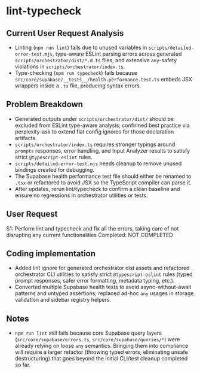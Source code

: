 # lint-typecheck

## Current User Request Analysis
- Linting (`npm run lint`) fails due to unused variables in `scripts/detailed-error-test.mjs`, type-aware ESLint parsing errors across generated `scripts/orchestrator/dist/*.d.ts` files, and extensive `any`-safety violations in `scripts/orchestrator/index.ts`.
- Type-checking (`npm run typecheck`) fails because `src/core/supabase/__tests__/health.performance.test.ts` embeds JSX wrappers inside a `.ts` file, producing syntax errors.

## Problem Breakdown
- Generated outputs under `scripts/orchestrator/dist/` should be excluded from ESLint type-aware analysis; confirmed best practice via perplexity-ask to extend flat config ignores for those declaration artifacts.
- `scripts/orchestrator/index.ts` requires stronger typings around `prompts` responses, error handling, and Input Analyzer results to satisfy strict `@typescript-eslint` rules.
- `scripts/detailed-error-test.mjs` needs cleanup to remove unused bindings created for debugging.
- The Supabase health performance test file should either be renamed to `.tsx` or refactored to avoid JSX so the TypeScript compiler can parse it.
- After updates, rerun lint/typecheck to confirm a clean baseline and ensure no regressions in orchestrator utilities or tests.

## User Request
S1: Perform lint and typecheck and fix all the errors, taking care of not disrupting any current functionalities
Completed: NOT COMPLETED

## Coding implementation
- Added lint ignore for generated orchestrator dist assets and refactored orchestrator CLI utilities to satisfy strict `@typescript-eslint` rules (typed prompt responses, safer error formatting, metadata typing, etc.).
- Converted multiple Supabase health tests to avoid async-without-await patterns and untyped assertions; replaced ad-hoc `any` usages in storage validation and sidebar registry helpers.

## Notes
- `npm run lint` still fails because core Supabase query layers (`src/core/supabase/errors.ts`, `src/core/supabase/queries/*`) were already relying on loose `any` semantics. Bringing them into compliance will require a larger refactor (throwing typed errors, eliminating unsafe destructuring) that goes beyond the initial CLI/test cleanup completed so far.

